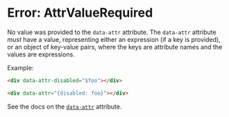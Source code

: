 # Error: AttrValueRequired

No value was provided to the `data-attr` attribute. The `data-attr` attribute _must_ have a value, representing either an expression (if a key is provided), or an object of key-value pairs, where the keys are attribute names and the values are expressions.

Example:

```html
<div data-attr-disabled="$foo"></div>

<div data-attr="{disabled: foo}"></div>
```

See the docs on the [`data-attr`](/reference/attribute_plugins#data-attr) attribute.